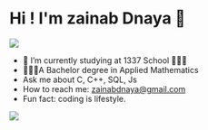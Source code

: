 

<h1> Hi ! I'm zainab Dnaya  👋</h1>

<!--
**zainabdnaya/zainabdnaya** is a ✨ _special_ ✨ repository because its `README.md` (this file) appears on your GitHub profile.-->

<!-- ## Here are some ideas to get you started:
 -->
  ![](https://komarev.com/ghpvc/?username=zainabdnaya)
- 🎯 I’m currently studying at 1337 School 👩🏻‍💻
-  👩🏻‍🏫A Bachelor degree in Applied Mathematics
- Ask me about C, C++, SQL, Js </br>
- How to reach me: zainabdnaya@gmail.com</br>
- Fun fact: coding is lifestyle.</br>


<!-- <img src="https://1337-readme.vercel.app/api/profile?cursus=42cursus&dark=true&login=zdnaya"/>  -->

<a href="https://github.com/zainabdnaya?tab=repositories">
 <img align="center" src="https://github-readme-stats.vercel.app/api?username=zainabdnaya&line_height=40&show_icons=true&theme=algolia">
</a>
<!-- 
<a href="https://github.com/zainabdnaya?tab=repositories">

  <img align = "center" src="https://github-readme-stats.vercel.app/api/top-langs/?username=zainabdnaya&theme=algolia"/>

</a> -->
